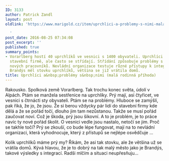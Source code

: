 ```yaml
---
ID: 3133
author: Patrick Zandl
layout: post
oldlink: 'https://www.marigold.cz/item/uprchlici-a-problemy-s-nimi-mala-rodinna-prihoda

  '
post_date: 2016-08-25 07:34:08
post_excerpt: ''
published: true
summary_points:
- Vorarlberg hostí 40 uprchlíků ve vesnici s 1400 obyvateli. Uprchlíci pracují ve
  stavební firmě, ale často se střídají. Střídání způsobuje problémy s neustálým zaučováním
  nových pracovníků. Nevládní organizace testuje různé přístupy k integraci uprchlíků.
  Brandýs měl stovku uprchlíků, většina se již vrátila domů.
title: Uprchlíci a&nbsp;problémy s&nbsp;nimi (malá rodinná příhoda)
---
```


Rakousko. Spolková země Vorarlberg. Tak trochu konec světa, údolí v Alpách. Ptám se manžela sestřenice na uprchlíky. Prý mají, asi čtyřicet, ve vesnici s čtrnácti sty obyvateli. Ptám se na problémy. Hluboce se zamýšlí, pak říká, že jo, že jsou. Že si berou vždycky pár lidí do stavební firmy kde dělá a že se pořád točí, dlouho jim tam nezůstanou. Takže se musí pořád zaučovat noví. Což je škoda, prý jsou šikovní. A to je problém, je to práce navíc ty nové pořád školit. O vesnici vedle jsou nastalo, netočí se jim. Proč se takhle točí? Prý se zkouší, co bude lépe fungovat, mají na to nevládní organizaci, která vyhodnocuje, který z přístupů se nejlépe osvědčuje ...

Kolik uprchlíků máme prý my? Říkám, že asi tak stovku, ale že většina už se vrátila domů. Kývá hlavou, že je to dobrý na tak malý město jako je Brandýs, takové výsledky s integrací. Radši mlčím a situaci neupřesňuju...